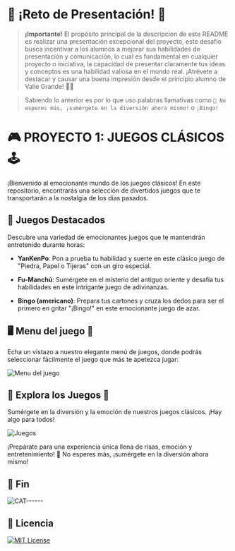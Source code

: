 # 🎉 ¡Reto de Presentación! 🎉

> **¡Importante!** El propósito principal de la descripcion de este README es realizar una presentación excepcional del proyecto, este desafío busca incentivar a los alumnos a mejorar sus habilidades de presentación y comunicación, lo cual es fundamental en cualquier proyecto o iniciativa, la capacidad de presentar claramente tus ideas y conceptos es una habilidad valiosa en el mundo real. ¡Atrévete a destacar y causar una buena impresión desde el principio alumno de Valle Grande! 💪🚀

> Sabiendo lo anterior es por lo que uso palabras llamativas como `🎉 No esperes más, ¡sumérgete en la diversión ahora mismo!` o `¡Bingo!`
# 🎮 PROYECTO 1: JUEGOS CLÁSICOS 🕹️

¡Bienvenido al emocionante mundo de los juegos clásicos! En este repositorio, encontrarás una selección de divertidos juegos que te transportarán a la nostalgia de los días pasados.

## 🌟 Juegos Destacados

Descubre una variedad de emocionantes juegos que te mantendrán entretenido durante horas:

- **YanKenPo**: Pon a prueba tu habilidad y suerte en este clásico juego de "Piedra, Papel o Tijeras" con un giro especial.
  
- **Fu-Manchú**: Sumérgete en el misterio del antiguo oriente y desafía tus habilidades en este intrigante juego de adivinanzas.

- **Bingo (americano)**: Prepara tus cartones y cruza los dedos para ser el primero en gritar "¡Bingo!" en este emocionante juego de azar.

## 🖥️ Menu del juego 🎯

Echa un vistazo a nuestro elegante menú de juegos, donde podrás seleccionar fácilmente el juego que más te apetezca jugar:

![Menu del juego](https://github.com/AngeloLaMadrid/ProyectosJAVA_2doSemestre/assets/101282128/b13a34b9-502f-49da-a70a-39b90fd08f48)

## 🎲 Explora los Juegos 🚀

Sumérgete en la diversión y la emoción de nuestros juegos clásicos. ¡Hay algo para todos!

![Juegos](https://github.com/AngeloLaMadrid/ProyectosJAVA_2doSemestre/assets/101282128/344b2da7-d347-414f-928b-d9a4b9e263f4)

¡Prepárate para una experiencia única llena de risas, emoción y entretenimiento! 🎉 No esperes más, ¡sumérgete en la diversión ahora mismo!

## 🌟 Fin
![CAT------](https://github.com/AngeloLaMadrid/ProyectosJAVA_2doSemestre/assets/101282128/702106a8-0382-44ac-87f3-5448ce23fa8c)
## 📝 Licencia
[![MIT License](https://img.shields.io/badge/License-MIT-green.svg)](https://choosealicense.com/licenses/mit/)
